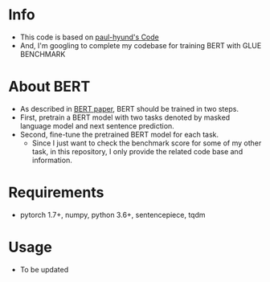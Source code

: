 # Info
  - This code is based on [paul-hyund's Code](https://paul-hyun.github.io/bert-01/)
  - And, I'm googling to complete my codebase for training BERT with GLUE BENCHMARK
# About BERT
 - As described in [BERT paper](https://arxiv.org/pdf/1810.04805.pdf), BERT should be trained in two steps.
 - First, pretrain a BERT model with two tasks denoted by masked language model and next sentence prediction.
 - Second, fine-tune the pretrained BERT model for each task. 
   - Since I just want to check the benchmark score for some of my other task, in this repository, I only provide the related code base
    and information.
     
# Requirements
 - pytorch 1.7+, numpy, python 3.6+, sentencepiece, tqdm

# Usage
 - To be updated